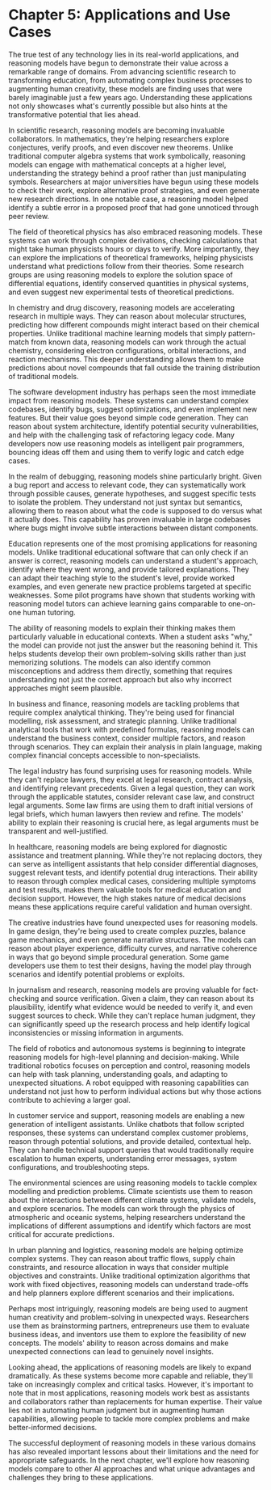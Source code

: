 # Chapter 5: Applications and Use Cases

The true test of any technology lies in its real-world applications, and reasoning models have begun to demonstrate their value across a remarkable range of domains. From advancing scientific research to transforming education, from automating complex business processes to augmenting human creativity, these models are finding uses that were barely imaginable just a few years ago. Understanding these applications not only showcases what's currently possible but also hints at the transformative potential that lies ahead.

In scientific research, reasoning models are becoming invaluable collaborators. In mathematics, they're helping researchers explore conjectures, verify proofs, and even discover new theorems. Unlike traditional computer algebra systems that work symbolically, reasoning models can engage with mathematical concepts at a higher level, understanding the strategy behind a proof rather than just manipulating symbols. Researchers at major universities have begun using these models to check their work, explore alternative proof strategies, and even generate new research directions. In one notable case, a reasoning model helped identify a subtle error in a proposed proof that had gone unnoticed through peer review.

The field of theoretical physics has also embraced reasoning models. These systems can work through complex derivations, checking calculations that might take human physicists hours or days to verify. More importantly, they can explore the implications of theoretical frameworks, helping physicists understand what predictions follow from their theories. Some research groups are using reasoning models to explore the solution space of differential equations, identify conserved quantities in physical systems, and even suggest new experimental tests of theoretical predictions.

In chemistry and drug discovery, reasoning models are accelerating research in multiple ways. They can reason about molecular structures, predicting how different compounds might interact based on their chemical properties. Unlike traditional machine learning models that simply pattern-match from known data, reasoning models can work through the actual chemistry, considering electron configurations, orbital interactions, and reaction mechanisms. This deeper understanding allows them to make predictions about novel compounds that fall outside the training distribution of traditional models.

The software development industry has perhaps seen the most immediate impact from reasoning models. These systems can understand complex codebases, identify bugs, suggest optimizations, and even implement new features. But their value goes beyond simple code generation. They can reason about system architecture, identify potential security vulnerabilities, and help with the challenging task of refactoring legacy code. Many developers now use reasoning models as intelligent pair programmers, bouncing ideas off them and using them to verify logic and catch edge cases.

In the realm of debugging, reasoning models shine particularly bright. Given a bug report and access to relevant code, they can systematically work through possible causes, generate hypotheses, and suggest specific tests to isolate the problem. They understand not just syntax but semantics, allowing them to reason about what the code is supposed to do versus what it actually does. This capability has proven invaluable in large codebases where bugs might involve subtle interactions between distant components.

Education represents one of the most promising applications for reasoning models. Unlike traditional educational software that can only check if an answer is correct, reasoning models can understand a student's approach, identify where they went wrong, and provide tailored explanations. They can adapt their teaching style to the student's level, provide worked examples, and even generate new practice problems targeted at specific weaknesses. Some pilot programs have shown that students working with reasoning model tutors can achieve learning gains comparable to one-on-one human tutoring.

The ability of reasoning models to explain their thinking makes them particularly valuable in educational contexts. When a student asks "why," the model can provide not just the answer but the reasoning behind it. This helps students develop their own problem-solving skills rather than just memorizing solutions. The models can also identify common misconceptions and address them directly, something that requires understanding not just the correct approach but also why incorrect approaches might seem plausible.

In business and finance, reasoning models are tackling problems that require complex analytical thinking. They're being used for financial modelling, risk assessment, and strategic planning. Unlike traditional analytical tools that work with predefined formulas, reasoning models can understand the business context, consider multiple factors, and reason through scenarios. They can explain their analysis in plain language, making complex financial concepts accessible to non-specialists.

The legal industry has found surprising uses for reasoning models. While they can't replace lawyers, they excel at legal research, contract analysis, and identifying relevant precedents. Given a legal question, they can work through the applicable statutes, consider relevant case law, and construct legal arguments. Some law firms are using them to draft initial versions of legal briefs, which human lawyers then review and refine. The models' ability to explain their reasoning is crucial here, as legal arguments must be transparent and well-justified.

In healthcare, reasoning models are being explored for diagnostic assistance and treatment planning. While they're not replacing doctors, they can serve as intelligent assistants that help consider differential diagnoses, suggest relevant tests, and identify potential drug interactions. Their ability to reason through complex medical cases, considering multiple symptoms and test results, makes them valuable tools for medical education and decision support. However, the high stakes nature of medical decisions means these applications require careful validation and human oversight.

The creative industries have found unexpected uses for reasoning models. In game design, they're being used to create complex puzzles, balance game mechanics, and even generate narrative structures. The models can reason about player experience, difficulty curves, and narrative coherence in ways that go beyond simple procedural generation. Some game developers use them to test their designs, having the model play through scenarios and identify potential problems or exploits.

In journalism and research, reasoning models are proving valuable for fact-checking and source verification. Given a claim, they can reason about its plausibility, identify what evidence would be needed to verify it, and even suggest sources to check. While they can't replace human judgment, they can significantly speed up the research process and help identify logical inconsistencies or missing information in arguments.

The field of robotics and autonomous systems is beginning to integrate reasoning models for high-level planning and decision-making. While traditional robotics focuses on perception and control, reasoning models can help with task planning, understanding goals, and adapting to unexpected situations. A robot equipped with reasoning capabilities can understand not just how to perform individual actions but why those actions contribute to achieving a larger goal.

In customer service and support, reasoning models are enabling a new generation of intelligent assistants. Unlike chatbots that follow scripted responses, these systems can understand complex customer problems, reason through potential solutions, and provide detailed, contextual help. They can handle technical support queries that would traditionally require escalation to human experts, understanding error messages, system configurations, and troubleshooting steps.

The environmental sciences are using reasoning models to tackle complex modelling and prediction problems. Climate scientists use them to reason about the interactions between different climate systems, validate models, and explore scenarios. The models can work through the physics of atmospheric and oceanic systems, helping researchers understand the implications of different assumptions and identify which factors are most critical for accurate predictions.

In urban planning and logistics, reasoning models are helping optimize complex systems. They can reason about traffic flows, supply chain constraints, and resource allocation in ways that consider multiple objectives and constraints. Unlike traditional optimization algorithms that work with fixed objectives, reasoning models can understand trade-offs and help planners explore different scenarios and their implications.

Perhaps most intriguingly, reasoning models are being used to augment human creativity and problem-solving in unexpected ways. Researchers use them as brainstorming partners, entrepreneurs use them to evaluate business ideas, and inventors use them to explore the feasibility of new concepts. The models' ability to reason across domains and make unexpected connections can lead to genuinely novel insights.

Looking ahead, the applications of reasoning models are likely to expand dramatically. As these systems become more capable and reliable, they'll take on increasingly complex and critical tasks. However, it's important to note that in most applications, reasoning models work best as assistants and collaborators rather than replacements for human expertise. Their value lies not in automating human judgment but in augmenting human capabilities, allowing people to tackle more complex problems and make better-informed decisions.

The successful deployment of reasoning models in these various domains has also revealed important lessons about their limitations and the need for appropriate safeguards. In the next chapter, we'll explore how reasoning models compare to other AI approaches and what unique advantages and challenges they bring to these applications.
